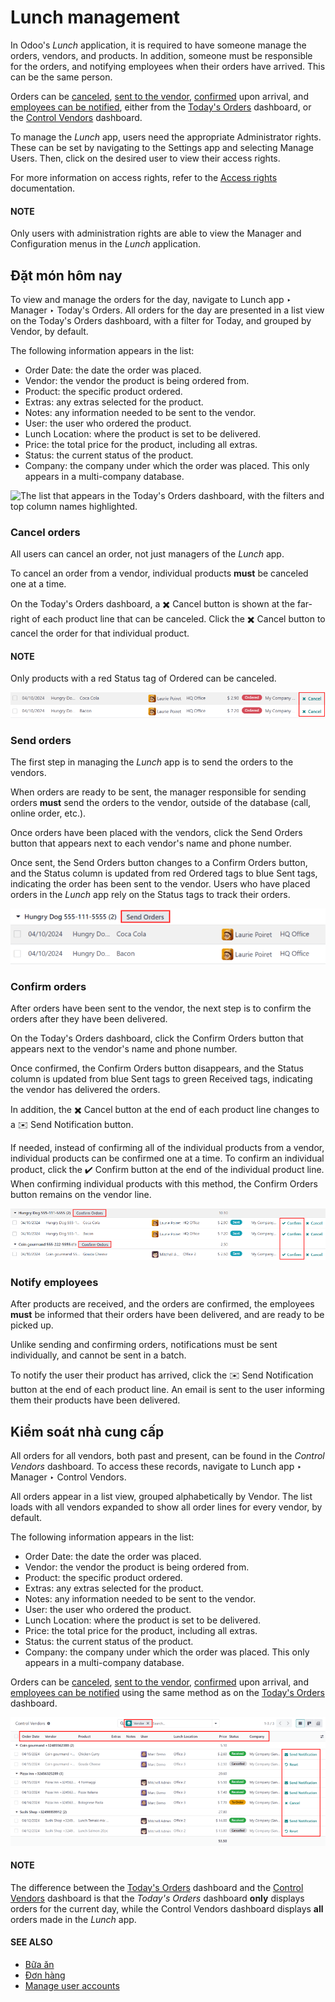 # Lunch management

In Odoo's *Lunch* application, it is required to have someone manage the orders, vendors, and
products. In addition, someone must be responsible for the orders, and notifying employees when
their orders have arrived. This can be the same person.

Orders can be [canceled](#lunch-cancel), [sent to the vendor](#lunch-send-orders),
[confirmed](#lunch-confirm-orders) upon arrival, and [employees can be notified](#lunch-notify), either from the [Today's Orders](#lunch-todays-orders) dashboard, or the
[Control Vendors](#lunch-control-vendors) dashboard.

To manage the *Lunch* app, users need the appropriate Administrator rights. These can be
set by navigating to the Settings app and selecting Manage Users. Then,
click on the desired user to view their access rights.

For more information on access rights, refer to the [Access rights](applications/general/users/access_rights.md) documentation.

#### NOTE
Only users with administration rights are able to view the Manager and
Configuration menus in the *Lunch* application.

<a id="lunch-todays-orders"></a>

## Đặt món hôm nay

To view and manage the orders for the day, navigate to Lunch app ‣ Manager ‣
Today's Orders. All orders for the day are presented in a list view on the Today's
Orders dashboard, with a filter for Today, and grouped by Vendor, by
default.

The following information appears in the list:

- Order Date: the date the order was placed.
- Vendor: the vendor the product is being ordered from.
- Product: the specific product ordered.
- Extras: any extras selected for the product.
- Notes: any information needed to be sent to the vendor.
- User: the user who ordered the product.
- Lunch Location: where the product is set to be delivered.
- Price: the total price for the product, including all extras.
- Status: the current status of the product.
- Company: the company under which the order was placed. This only appears in a
  multi-company database.

![The list that appears in the Today's Orders dashboard, with the filters and top column
names highlighted.](../../../.gitbook/assets/today.png)

<a id="lunch-cancel"></a>

### Cancel orders

All users can cancel an order, not just managers of the *Lunch* app.

To cancel an order from a vendor, individual products **must** be canceled one at a time.

On the Today's Orders dashboard, a ✖️ Cancel button is shown at the
far-right of each product line that can be canceled. Click the ✖️ Cancel button to
cancel the order for that individual product.

#### NOTE
Only products with a red Status tag of Ordered can be canceled.

![Order lines with the cancel button highlighted.](../../../.gitbook/assets/cancel.png)

<a id="lunch-send-orders"></a>

### Send orders

The first step in managing the *Lunch* app is to send the orders to the vendors.

When orders are ready to be sent, the manager responsible for sending orders **must** send the
orders to the vendor, outside of the database (call, online order, etc.).

Once orders have been placed with the vendors, click the Send Orders button that appears
next to each vendor's name and phone number.

Once sent, the Send Orders button changes to a Confirm Orders button, and
the Status column is updated from red Ordered tags to blue Sent
tags, indicating the order has been sent to the vendor. Users who have placed orders in the *Lunch*
app rely on the Status tags to track their orders.

![A vendor's order with the X Cancel and Send Orders buttons highlighted.](../../../.gitbook/assets/send.png)

<a id="lunch-confirm-orders"></a>

### Confirm orders

After orders have been sent to the vendor, the next step is to confirm the orders after they have
been delivered.

On the Today's Orders dashboard, click the Confirm Orders button that
appears next to the vendor's name and phone number.

Once confirmed, the Confirm Orders button disappears, and the Status column
is updated from blue Sent tags to green Received tags, indicating the vendor
has delivered the orders.

In addition, the ✖️ Cancel button at the end of each product line changes to a
✉️ Send Notification button.

If needed, instead of confirming all of the individual products from a vendor, individual products
can be confirmed one at a time. To confirm an individual product, click the ✔️ Confirm
button at the end of the individual product line. When confirming individual products with this
method, the Confirm Orders button remains on the vendor line.

![The Today's Orders dashboard, with the two different ways to confirm an order highlighted.](../../../.gitbook/assets/confirm.png)

<a id="lunch-notify"></a>

### Notify employees

After products are received, and the orders are confirmed, the employees **must** be informed that
their orders have been delivered, and are ready to be picked up.

Unlike sending and confirming orders, notifications must be sent individually, and cannot be sent in
a batch.

To notify the user their product has arrived, click the ✉️ Send Notification button at
the end of each product line. An email is sent to the user informing them their products have been
delivered.

<a id="lunch-control-vendors"></a>

## Kiểm soát nhà cung cấp

All orders for all vendors, both past and present, can be found in the *Control Vendors* dashboard.
To access these records, navigate to Lunch app ‣ Manager ‣ Control Vendors.

All orders appear in a list view, grouped alphabetically by Vendor. The list loads with
all vendors expanded to show all order lines for every vendor, by default.

The following information appears in the list:

- Order Date: the date the order was placed.
- Vendor: the vendor the product is being ordered from.
- Product: the specific product ordered.
- Extras: any extras selected for the product.
- Notes: any information needed to be sent to the vendor.
- User: the user who ordered the product.
- Lunch Location: where the product is set to be delivered.
- Price: the total price for the product, including all extras.
- Status: the current status of the product.
- Company: the company under which the order was placed. This only appears in a
  multi-company database.

Orders can be [canceled](#lunch-cancel), [sent to the vendor](#lunch-send-orders),
[confirmed](#lunch-confirm-orders) upon arrival, and [employees can be notified](#lunch-notify) using the same method as on the [Today's Orders](#lunch-todays-orders)
dashboard.

![A list view of all the orders as seen in the Control Vendors dashboard.](../../../.gitbook/assets/control.png)

#### NOTE
The difference between the [Today's Orders](#lunch-todays-orders) dashboard and the
[Control Vendors](#lunch-control-vendors) dashboard is that the *Today's Orders* dashboard
**only** displays orders for the current day, while the Control Vendors dashboard
displays **all** orders made in the *Lunch* app.

#### SEE ALSO
- [Bữa ăn](applications/hr/lunch.md)
- [Đơn hàng](applications/hr/lunch/orders.md)
- [Manage user accounts](applications/hr/lunch/user-accounts.md)
